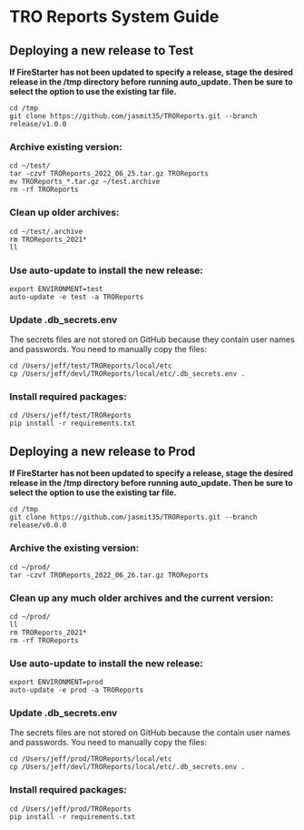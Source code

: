 # TRO Reports System Guide

## Deploying a new release to Test

**If FireStarter has not been updated to specify a release, stage the desired release in the /tmp directory before running auto_update. Then be sure to select the option to use the existing tar file.**

```
cd /tmp
git clone https://github.com/jasmit35/TROReports.git --branch release/v1.0.0
```

### Archive existing version:

```
cd ~/test/
tar -czvf TROReports_2022_06_25.tar.gz TROReports
mv TROReports_*.tar.gz ~/test.archive
rm -rf TROReports
```

### Clean up older archives:
```
cd ~/test/.archive
rm TROReports_2021*
ll
```

### Use auto-update to install the new release:
```
export ENVIRONMENT=test
auto-update -e test -a TROReports
```

### Update .db_secrets.env
The secrets files are not stored on GitHub because they contain user names and passwords. You need to manually copy the files:

```
cd /Users/jeff/test/TROReports/local/etc
cp /Users/jeff/devl/TROReports/local/etc/.db_secrets.env .
```

### Install required packages:
```
cd /Users/jeff/test/TROReports
pip install -r requirements.txt
```

## Deploying a new release to Prod
**If FireStarter has not been updated to specify a release, stage the desired release in the /tmp directory before running auto_update. Then be sure to select the option to use the existing tar file.**

```
cd /tmp
git clone https://github.com/jasmit35/TROReports.git --branch release/v0.0.0
```

### Archive the existing version:

```
cd ~/prod/
tar -czvf TROReports_2022_06_26.tar.gz TROReports
```

### Clean up any much older archives and the current version:

```
cd ~/prod/
ll
rm TROReports_2021*
rm -rf TROReports
```

### Use auto-update to install the new release:

```
export ENVIRONMENT=prod
auto-update -e prod -a TROReports
```
### Update .db_secrets.env
The secrets files are not stored on GitHub because the contain user names and passwords. You need to manually copy the files:

```
cd /Users/jeff/prod/TROReports/local/etc
cp /Users/jeff/devl/TROReports/local/etc/.db_secrets.env .
```

### Install required packages:

```
cd /Users/jeff/prod/TROReports
pip install -r requirements.txt
```
